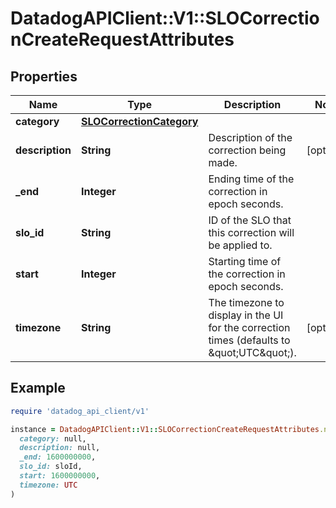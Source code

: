 # DatadogAPIClient::V1::SLOCorrectionCreateRequestAttributes

## Properties

| Name            | Type                                                  | Description                                                                                 | Notes      |
| --------------- | ----------------------------------------------------- | ------------------------------------------------------------------------------------------- | ---------- |
| **category**    | [**SLOCorrectionCategory**](SLOCorrectionCategory.md) |                                                                                             |            |
| **description** | **String**                                            | Description of the correction being made.                                                   | [optional] |
| **\_end**       | **Integer**                                           | Ending time of the correction in epoch seconds.                                             |            |
| **slo_id**      | **String**                                            | ID of the SLO that this correction will be applied to.                                      |            |
| **start**       | **Integer**                                           | Starting time of the correction in epoch seconds.                                           |            |
| **timezone**    | **String**                                            | The timezone to display in the UI for the correction times (defaults to \&quot;UTC\&quot;). | [optional] |

## Example

```ruby
require 'datadog_api_client/v1'

instance = DatadogAPIClient::V1::SLOCorrectionCreateRequestAttributes.new(
  category: null,
  description: null,
  _end: 1600000000,
  slo_id: sloId,
  start: 1600000000,
  timezone: UTC
)
```
